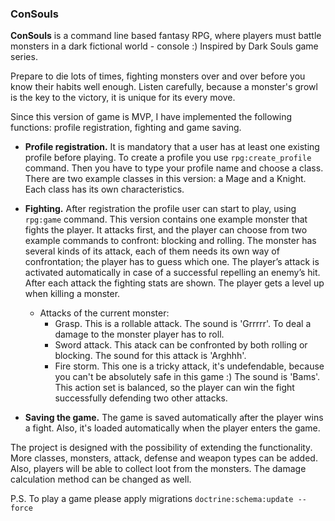 ### ConSouls

**ConSouls** is a command line based fantasy RPG, where players must battle monsters in a dark fictional world - console :) Inspired by Dark Souls game series.

Prepare to die lots of times, fighting monsters over and over before you know their habits well enough. Listen carefully, because a monster's growl is the key to the victory, it is unique for its every move.

Since this version of game is MVP, I have implemented the following functions: profile registration, fighting and game saving.

- **Profile registration.** It is mandatory that a user has at least one existing profile before playing. To create a profile you use ```rpg:create_profile``` command. Then you have to type your profile name and choose a class. There are two example classes in this version: a Mage and a Knight. Each class has its own characteristics.

- **Fighting.** After registration the profile user can start to play, using ```rpg:game``` command. This version contains one example monster that fights the player. It attacks first, and the player can choose from two example commands to confront: blocking and rolling. The monster has several kinds of its attack, each of them needs its own way of confrontation; the player has to guess which one. The player’s attack is activated automatically in case of a successful repelling an enemy’s hit. After each attack the fighting stats are shown. The player gets a level up when killing a monster.
  - Attacks of the current monster: 
    - Grasp. This is a rollable attack. The sound is 'Grrrrr'. To deal a damage to the monster player has to roll.
    - Sword attack. This atack can be confronted by both rolling or blocking. The sound for this attack is 'Arghhh'.
    - Fire storm. This one is a tricky attack, it's undefendable, because you can't be absolutely safe in this game :) The sound is 'Bams'. This action set is balanced, so the player can win the fight successfully defending two other attacks.

- **Saving the game.** The game is saved automatically after the player wins a fight. Also, it's loaded automatically when the player enters the game.

The project is designed with the possibility of extending the functionality. More classes, monsters, attack, defense and weapon types can be added. Also, players will be able to collect loot from the monsters. The damage calculation method can be changed as well.

P.S. To play a game please apply migrations ```doctrine:schema:update --force```

